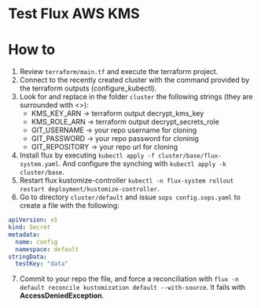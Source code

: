 # Test Flux AWS KMS

# How to
1. Review `terraform/main.tf` and execute the terraform project.
2. Connect to the recently created cluster with the command provided by the terraform outputs (configure_kubectl).
3. Look for and replace in the folder `cluster` the following strings (they are surrounded with <>):
	- KMS_KEY_ARN -> terraform output decrypt_kms_key
	- KMS_ROLE_ARN -> terraform output decrypt_secrets_role
	- GIT_USERNAME -> your repo username for cloning
	- GIT_PASSWORD -> your repo password for cloninig
	- GIT_REPOSITORY -> your repo url for cloning
4. Install flux by executing `kubectl apply -f cluster/base/flux-system.yaml`. And configure the synching with `kubectl apply -k cluster/base`.
5. Restart flux kustomize-controller `kubectl -n flux-system rollout restart deployment/kustomize-controller`.
6. Go to directory `cluster/default` and issue `sops config.sops.yaml` to create a file with the following:
```yaml
apiVersion: v1
kind: Secret
metadata:
  name: config
  namespace: default
stringData:
  testKey: "data"
```
7. Commit to your repo the file, and force a reconciliation with `flux -n default reconcile kustomization default --with-source`. It fails with **AccessDeniedException**.